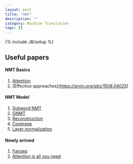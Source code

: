```yaml
---
layout: post
title: "nmt"
description: ""
category: Machine Translation
tags: []
---
```

{% include JB/setup %}


## Useful papers

#### NMT Basics
1. [Attention](https://arxiv.org/abs/1409.0473)
2. [Effective approaches]*(https://arxiv.org/abs/1508.04025)*

#### NMT Model
1. [Subword NMT](https://arxiv.org/abs/1508.07909)
2. [GNMT](https://arxiv.org/abs/1609.08144)
3. [Reconstruction](https://arxiv.org/abs/1611.01874)
4. [Coverage](https://arxiv.org/abs/1601.04811)
5. [Layer normalization](https://arxiv.org/abs/1607.06450)

#### Newly arrived
1. [Fairseq](https://arxiv.org/abs/1705.03122)
2. [Attention is all you need](https://arxiv.org/abs/1706.03762)

